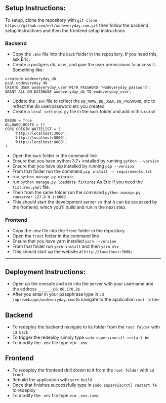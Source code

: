 ## Setup Instructions:

To setup, clone the repository with `git clone https://github.com/ezl/wodeveryday.com.git` then follow the backend setup instructions and then the frontend setup instructions



### Backend
- Copy the `.env` file into the `back` folder in the repository. If you need this, ask Eric.
- Create a postgres db, user, and give the user permissions to access it. Something like:
```
createdb wodeveryday_db
psql wodeveryday_db
CREATE USER wodeveryday_user WITH PASSWORD 'wodeveryday_password';
GRANT ALL ON DATABASE wodeveryday_db TO wodeveryday_user;
```
- Update the `.env` file to reflect the `DB_NAME`, `DB_USER`, `DB_PASSWORD`, etc to reflect the db user/password etc you created
- Create a `local_settings.py` file in the `back` folder and add in this script 
```
DEBUG = True
ALLOWED_HOSTS = []
CORS_ORIGIN_WHITELIST = (
    'http://localhost:3000',
    'http://localhost:8000',
    'http://localhost:8080',
)
```
- Open the `back` folder in the command line
- Ensure that you have python 3.7+ installed by running `python --version`
- Ensure that you have pip installed by running `pip --version`
- From that folder run the command `pip install -r requirements.txt`
- run `python manage.py migrate`
- run `python manage.py loaddata fixtures` As Eric if you need the `fixtures.yaml` file.
- Then from the same folder run the command `python manage.py runserver 127.0.0.1:8000`
- This should start the development server so that it can be accessed by the frontend, which you'll build and run in the next step.



### Frontend
- Copy the .env file into the `front` folder in the repository
- Open the `front` folder in the command line
- Ensure that you have yarn installed `yarn --version`
- From that folder run `yarn install` and then  `yarn dev`
- This should start up the website at `http://localhost:3000/`

---

## Deployment Instructions:
- Open up the console and ssh into the server with your username and the address `_______@3.86.178.26`
- After you enter in your passphrase type in `cd /opt/webapps/wodeveryday.com` to navigate to the application `root folder`

## Backend
- To redeploy the backend navigate to its folder from the `root folder` with `cd back`
- To trigger the redeploy simply type `sudo supervisorctl restart be`
- To modify the `.env` file type `vim .env`

## Frontend
- To redeploy the frontend drill drown to it from the `root folder` with `cd front`
- Rebuild the application with `yarn build`
- Once that finishes successfully type in `sudo supervisorctl restart fe` to redeploy
- To modify the `.env` file type `vim .env.save`
